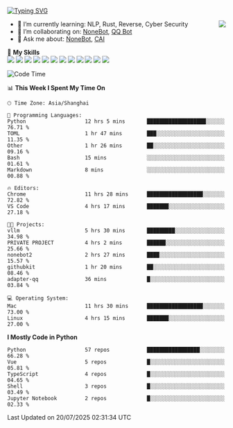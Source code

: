 [![Typing SVG](https://readme-typing-svg.herokuapp.com?size=25&duration=2500&color=8C43EA&vCenter=true&width=200&height=40&lines=Hi+there+%F0%9F%91%8B%F0%9F%8F%BB;I'm+yanyongyu)](https://git.io/typing-svg)

<a href="#">
  <img align="right" src="https://github-readme-stats.vercel.app/api?username=yanyongyu&count_private=true&show_icons=true&bg_color=15,f2f7fd,E0EAFC" />
</a>

- 🌱 I’m currently learning: NLP, Rust, Reverse, Cyber Security
- 👯 I’m collaborating on: [NoneBot](https://github.com/nonebot), [QQ Bot](https://github.com/Mrs4s/go-cqhttp)
- 💬 Ask me about: [NoneBot](https://github.com/nonebot), [CAI](https://github.com/cscs181/CAI)

🌟 **My Skills**  
![](https://img.shields.io/badge/-Python-3e74a2?style=flat-square&logo=Python&logoColor=fff)
![](https://img.shields.io/badge/-TypeScript-3178C6?style=flat-square&logo=TypeScript&logoColor=fff)
![](https://img.shields.io/badge/-Vue-4fc08d?style=flat-square&logo=Vue.js&logoColor=fff)
![](https://img.shields.io/badge/-React-2d98ce?style=flat-square&logo=React&logoColor=fff)
![](https://img.shields.io/badge/-FastAPI-009688?style=flat-square&logo=FastAPI&logoColor=fff)
![](https://img.shields.io/badge/-Linux-000000?style=flat-square&logo=Linux&logoColor=fff)
![](https://img.shields.io/badge/-Docker-2496ED?style=flat-square&logo=Docker&logoColor=fff)
![](https://img.shields.io/badge/-Kubernetes-326CE5?style=flat-square&logo=Kubernetes&logoColor=fff)
![](https://img.shields.io/badge/-GitHub%20Actions-2088FF?style=flat-square&logo=GitHubActions&logoColor=fff)
![](https://img.shields.io/badge/-PostgreSQL-4169E1?style=flat-square&logo=PostgreSQL&logoColor=fff)
![](https://img.shields.io/badge/-Redis-DC382D?style=flat-square&logo=Redis&logoColor=fff)
![](https://img.shields.io/badge/-MongoDB-47A248?style=flat-square&logo=MongoDB&logoColor=fff)

<!--START_SECTION:waka-->
![Code Time](http://img.shields.io/badge/Code%20Time-7%2C744%20hrs%2011%20mins-blue)

📊 **This Week I Spent My Time On** 

```text
🕑︎ Time Zone: Asia/Shanghai

💬 Programming Languages: 
Python                   12 hrs 5 mins       ███████████████████░░░░░░   76.71 % 
TOML                     1 hr 47 mins        ███░░░░░░░░░░░░░░░░░░░░░░   11.35 % 
Other                    1 hr 26 mins        ██░░░░░░░░░░░░░░░░░░░░░░░   09.16 % 
Bash                     15 mins             ░░░░░░░░░░░░░░░░░░░░░░░░░   01.61 % 
Markdown                 8 mins              ░░░░░░░░░░░░░░░░░░░░░░░░░   00.88 % 

🔥 Editors: 
Chrome                   11 hrs 28 mins      ██████████████████░░░░░░░   72.82 % 
VS Code                  4 hrs 17 mins       ███████░░░░░░░░░░░░░░░░░░   27.18 % 

🐱‍💻 Projects: 
vllm                     5 hrs 30 mins       █████████░░░░░░░░░░░░░░░░   34.98 % 
PRIVATE PROJECT          4 hrs 2 mins        ██████░░░░░░░░░░░░░░░░░░░   25.66 % 
nonebot2                 2 hrs 27 mins       ████░░░░░░░░░░░░░░░░░░░░░   15.57 % 
githubkit                1 hr 20 mins        ██░░░░░░░░░░░░░░░░░░░░░░░   08.46 % 
adapter-qq               36 mins             █░░░░░░░░░░░░░░░░░░░░░░░░   03.84 % 

💻 Operating System: 
Mac                      11 hrs 30 mins      ██████████████████░░░░░░░   73.00 % 
Linux                    4 hrs 15 mins       ███████░░░░░░░░░░░░░░░░░░   27.00 % 
```

**I Mostly Code in Python** 

```text
Python                   57 repos            █████████████████░░░░░░░░   66.28 % 
Vue                      5 repos             █░░░░░░░░░░░░░░░░░░░░░░░░   05.81 % 
TypeScript               4 repos             █░░░░░░░░░░░░░░░░░░░░░░░░   04.65 % 
Shell                    3 repos             █░░░░░░░░░░░░░░░░░░░░░░░░   03.49 % 
Jupyter Notebook         2 repos             █░░░░░░░░░░░░░░░░░░░░░░░░   02.33 % 
```




 Last Updated on 20/07/2025 02:31:34 UTC
<!--END_SECTION:waka-->
